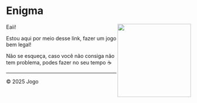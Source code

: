 # Enigma

<img src="https://i.pinimg.com/736x/4b/a8/4a/4ba84ad6897d14d33b1e41413bc5312e.jpg" align="right" height="200px" />

Eaii!

Estou aqui por meio desse link, fazer um jogo bem legal!

Não se esqueça, caso você não consiga não tem problema, podes fazer no seu tempo ☕️

---

&copy; 2025 Jogo 

